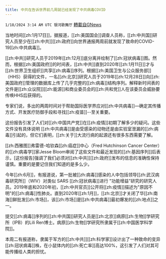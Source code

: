 ```yaml
---
title: 中共在告诉世界前几周就已经发现了中共病毒COVID
---
```

`1/18/2024 3:14 AM UTC 银河歌舞厅` [轉載自GNews](https://gnews.org/articles/2230377)

当地时间[[zh:1月17日]]，据报道，[[zh:美国国会]]调查人员称，[[zh:中共国]]研究人员至少在[[zh:中共]][[zh:政府]]向世界通报两周前就发现了致命的COVID-19[[zh:中共病毒]]。

[[zh:中共]]研究人员于2019年[[zh:12月]]底分离并绘制了[[zh:冠状病毒]]图。然而，根据[[zh:美国政府]]的时间表，[[zh:中共]]直到2020年[[zh:1月11日]]才与[[zh:世界卫生组织]]共享[[zh:病毒]]序列。根据[[zh:美国卫生与公众服务部]]（HHS）获得的文件，一名[[zh:北京]]研究人员于2019年[[zh:12月28日]]向[[zh:美国政府]]管理的数据库上传了几乎完整的[[zh:病毒]]结构序列。解释新时间表的文件是[[zh:众议院]][[zh:能源]]和商业委员会的[[zh:共和党]]人在该委员会威胁要传唤HHS后获得的。

专家们说，多出的两周时间对于帮助国际医学界应对[[zh:中共病毒]]—确定其传播方式、开发医疗防御手段和寻找[[zh:疫苗]]--至关重要。

这份报告引发了人们对[[zh:中国共产党]]在[[zh:疫情]]初期了解多少的疑问。这些文件没有具体说明 [[zh:中共病毒]]是由受感染的动物还是由实验室泄漏的[[zh:病毒]]引起的，但它们表明，[[zh:关于]]大流行病的起源还有很多东西需要了解。

[[zh:西雅图]]弗雷德-哈钦森[[zh:癌症]]中心（Fred Hutchinson Cancer Center）的[[zh:病毒学]]家Jesse Bloom审阅了这些文件和最近发现的[[zh:基因序列]]后表示，[这份报告]强调了我们必须对[[zh:中共]][[zh:政府]]发布的信息的准确性保持谨慎。重要的是要记住我们知道的是多么少。

今年[[zh:6月]]，有报道说，第一批被[[zh:病毒]]感染的人中包括领导[[zh:武汉病毒研究所]]（WIV）对类似 SARS [[zh:冠状病毒]]进行 "功能增益”研究的研究人员。2019年底和2020年初，[[zh:中共官员]]公开将[[zh:疫情]]描述为"原因不明"的[[zh:病毒]]性肺炎。直到2020年[[zh:1月]]，[[zh:北京]]才关闭了华[[zh:南海]]鲜批发[[zh:市场]]，该[[zh:市场]]是[[zh:中共病毒]]最初爆发的[[zh:地点]]之一。

提交[[zh:病毒]]序列的[[zh:中共国]]研究人员是[[zh:北京]]病原[[zh:生物]]学研究所（IPB）的Lili Ren博士。病原[[zh:生物]]学研究所隶属于[[zh:中国医学科学院]]。

本周二有报道称，隶属于军方的[[zh:中共]][[zh:科学家]]设计出了一种致命的变异[[zh:冠状病毒]]株，在小鼠体内的[[zh:死亡率]]高达100%，这引发了人们对其可能传播给人类的担忧。

